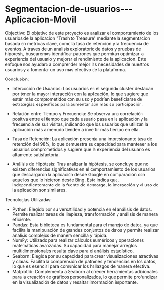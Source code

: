 # Segmentacion-de-usuarios---Aplicacion-Movil

Objectivo: El objetivo de este proyecto es analizar el comportamiento de los usuarios de la aplicacion "Trash to Treasure" mediante la segmentacion basada en metricas clave, como la tasa de retencion y la frecuencia de eventos. A traves de un analisis exploratorio de datos y pruebas de hipotesis, buscaremos identificar patrones que permitan optimizar la experiencia del usuario y mejorar el rendimiento de la aplicacion. Este enfoque nos ayudara a comprender mejor las necesidades de nuestros usuarios y a fomentar un uso mas efectivo de la plataforma.

Conclusion:
- Interacción de Usuarios: Los usuarios en el segundo cluster destacan por tener la mayor interacción con la aplicación, lo que sugiere que están más comprometidos con su uso y podrían beneficiarse de estrategias específicas para aumentar aún más su participación.

- Relación entre Tiempo y Frecuencia: Se observa una correlación positiva entre el tiempo que cada usuario pasa en la aplicación y la frecuencia de sus visitas, indicando que los usuarios que utilizan la aplicación más a menudo tienden a invertir más tiempo en ella.

- Tasa de Retención: La aplicación presenta una impresionante tasa de retención del 98%, lo que demuestra su capacidad para mantener a los usuarios comprometidos y sugiere que la experiencia del usuario es altamente satisfactoria.

- Análisis de Hipótesis: Tras analizar la hipótesis, se concluye que no existen diferencias significativas en el comportamiento de los usuarios que descargaron la aplicación desde Google en comparación con aquellos que lo hicieron desde Bing. Esto indica que, independientemente de la fuente de descarga, la interacción y el uso de la aplicación son similares.

Tecnologías Utilizadas:

- Python: Elegido por su versatilidad y potencia en el análisis de datos. Permite realizar tareas de limpieza, transformación y análisis de manera eficiente.
- Pandas: Esta biblioteca es fundamental para el manejo de datos, ya que facilita la manipulación de grandes conjuntos de datos y permite realizar análisis complejos de manera sencilla y rápida.
- NumPy: Utilizado para realizar cálculos numéricos y operaciones matemáticas avanzadas. Su capacidad para manejar arreglos multidimensionales resulta clave para el análisis estadístico.
- Seaborn: Elegida por su capacidad para crear visualizaciones atractivas y claras. Facilita la comprensión de patrones y tendencias en los datos, lo que es esencial para comunicar los hallazgos de manera efectiva.
- Matplotlib: Complementa a Seaborn al ofrecer herramientas adicionales para la creación de gráficos personalizados, lo que permite profundizar en la visualización de datos y resaltar información importante.

